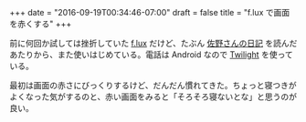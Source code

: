 +++
date = "2016-09-19T00:34:46-07:00"
draft = false
title = "f.lux で画面を赤くする"
+++

前に何回か試しては挫折していた [f.lux](https://justgetflux.com/) だけど、たぶん [佐野さんの日記](http://memo.sanographix.net/post/147875476420) を読んだあたりから、また使いはじめている。電話は Android なので [Twilight](https://play.google.com/store/apps/details?id=com.urbandroid.lux) を使っている。

最初は画面の赤さにびっくりするけど、だんだん慣れてきた。ちょっと寝つきがよくなった気がするのと、赤い画面をみると「そろそろ寝ないとな」と思うのが良い。
<!--more-->

